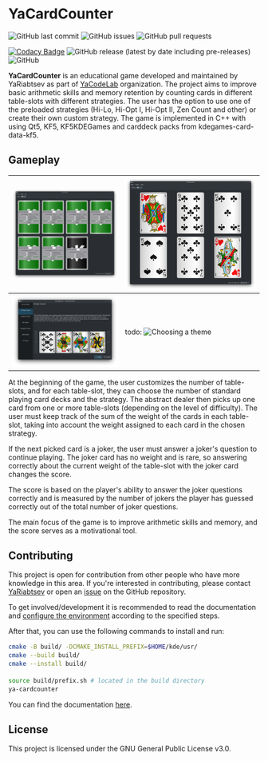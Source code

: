 # YaCardCounter

![GitHub last commit](https://img.shields.io/github/last-commit/YaCodeLab/YaCardCounter)
![GitHub issues](https://img.shields.io/github/issues-raw/YaCodeLab/YaCardCounter)
![GitHub pull requests](https://img.shields.io/github/issues-pr/YaCodeLab/YaCardCounter)

[![Codacy Badge](https://app.codacy.com/project/badge/Grade/6ce39cb6968f4ed0a7e187c723cdc5c4)](https://www.codacy.com/gh/YaCodeLab/YaCardCounter/dashboard?utm_source=github.com&amp;utm_medium=referral&amp;utm_content=YaCodeLab/YaCardCounter&amp;utm_campaign=Badge_Grade)
![GitHub release (latest by date including pre-releases)](https://img.shields.io/github/v/release/YaCodeLab/YaCardCounter?include_prereleases)
![GitHub](https://img.shields.io/github/license/YaCodeLab/YaCardCounter)

**YaCardCounter** is an educational game developed and maintained by YaRiabtsev
as part of [YaCodeLab](https://github.com/YaCodeLab) organization. The project
aims to improve basic arithmetic skills and memory retention by counting cards
in different table-slots with different strategies. The user has the option to
use one of the preloaded strategies (Hi-Lo, Hi-Opt I, Hi-Opt II, Zen Count and
other) or create their own custom strategy. The game is implemented in C++ with
using Qt5, KF5, KF5KDEGames and carddeck packs from kdegames-card-data-kf5.

## Gameplay

| ![Game setup](screenshots/Screenshot_20230221_180009.png)           | ![Game process](screenshots/Screenshot_20230221_180045.png) |
|---------------------------------------------------------------------|-------------------------------------------------------------|
| ![Strategy information](screenshots/Screenshot_20230221_180212.png) | todo: ![Choosing a theme](screenshots/Screenshot_null.png)  |

At the beginning of the game, the user customizes the number of table-slots, and
for each table-slot, they can choose the number of standard playing card decks
and the strategy. The abstract dealer then picks up one card from one or more
table-slots (depending on the level of difficulty). The user must keep track of
the sum of the weight of the cards in each table-slot, taking into account the
weight assigned to each card in the chosen strategy.

If the next picked card is a joker, the user must answer a joker's question to
continue playing. The joker card has no weight and is rare, so answering
correctly about the current weight of the table-slot with the joker card changes
the score.

The score is based on the player's ability to answer the joker questions
correctly and is measured by the number of jokers the player has guessed
correctly out of the total number of joker questions.

The main focus of the game is to improve arithmetic skills and memory, and the
score serves as a motivational tool.

## Contributing

This project is open for contribution from other people who have more knowledge
in this area. If you're interested in contributing, please
contact [YaRiabtsev](https://github.com/YaRiabtsev) or open
an [issue](https://github.com/YaCodeLab/YaCardCounter/issues/new/choose) on the
GitHub repository.

To get involved/development it is recommended to read the documentation
and [configure the environment](https://community.kde.org/Get_Involved/development)
according to the specified steps.

After that, you can use the following commands to install and run:

```bash
cmake -B build/ -DCMAKE_INSTALL_PREFIX=$HOME/kde/usr/
cmake --build build/
cmake --install build/

source build/prefix.sh # located in the build directory
ya-cardcounter
```

You can find the
documentation [here](https://yacodelab.github.io/YaCardCounter/docs/html/).

## License

This project is licensed under the GNU General Public License v3.0.
